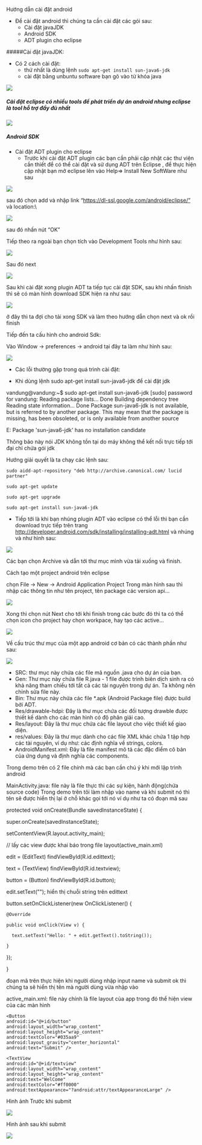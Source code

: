 Hướng dẫn cài đặt android


 - Để cài đặt android thì chúng ta cần cài đặt các gói sau:
   + Cài đặt javaJDK
   + Android SDK
   + ADT plugin cho eclipse


#####Cài đặt javaJDK:


  + Có 2 cách cài đặt: 
     - thứ nhất là dùng lệnh `sudo apt-get install sun-java6-jdk `
     - cài đặt bằng unbuntu software bạn gõ vào từ khóa java


![](https://cloud.githubusercontent.com/assets/4001514/4401690/6f71eab0-4490-11e4-9a5a-d3cb1047edec.png)











##### Cài đặt eclipse có nhiều tools để phát triển dự án android nhưng eclipse là tool hỗ trợ đầy đủ nhất


![](https://cloud.githubusercontent.com/assets/4001514/4401691/6f9d1b7c-4490-11e4-94a1-d1d4f9b27eef.png)





##### Android SDK 
+ Cài đặt ADT plugin cho eclipse
   - Trước khi cài đặt ADT plugin các bạn cần phải cập nhật các thư viện cần thiết để có thể cài đặt và sử dụng ADT trên Eclipse , để thực hiện cập nhật bạn mở eclipse lên vào Help=> Install New SoftWare như sau 


![](https://cloud.githubusercontent.com/assets/4001514/4401687/6f3808e0-4490-11e4-938c-0f447bd7edb9.png)


sau đó chọn add và nhập link “https://dl-ssl.google.com/android/eclipse/” và location:\


![](https://cloud.githubusercontent.com/assets/4001514/4401689/6f712d78-4490-11e4-9b8d-687b8e4c5354.png)


sau đó nhấn nút “OK”


Tiếp theo ra ngoài bạn chọn tích vào Development Tools như hình sau:


![](https://cloud.githubusercontent.com/assets/4001514/4401706/74d3a6ba-4490-11e4-9a32-1b7bb8462778.png)


Sau đó next


![](https://cloud.githubusercontent.com/assets/4001514/4401702/7019e97c-4490-11e4-8160-e0318cd26764.png)


Sau khi cài đặt xong plugin ADT ta tiếp tục cài đặt SDK, sau khi nhấn finish thì sẽ có màn hình download SDK hiện ra như sau:


![](https://cloud.githubusercontent.com/assets/4001514/4401705/706f0f6a-4490-11e4-867a-37c62bb01521.png)


ở đây thì ta đợi cho tải xong SDK và làm theo hướng dẫn chọn next và ok rồi finish


Tiếp đến ta cấu hình cho android Sdk:


Vào Window → preferences → android tại đây ta làm như hình sau:


![](https://cloud.githubusercontent.com/assets/4001514/4401700/700244d4-4490-11e4-9a5b-6227c3311b70.png)












* Các lỗi thường gặp trong quá trình cài đặt:


- Khi dùng lệnh  sudo apt-get install sun-java6-jdk để cài đặt jdk 


vandung@vandung:~$ sudo apt-get install sun-java6-jdk 
[sudo] password for vandung: 
Reading package lists... Done 
Building dependency tree       
Reading state information... Done 
Package sun-java6-jdk is not available, but is referred to by another package. 
This may mean that the package is missing, has been obsoleted, or 
is only available from another source 

E: Package 'sun-java6-jdk' has no installation candidate


Thông báo này nói JDK không tồn tại do máy không thể kết nối trực tiếp tới đại chỉ chứa gói jdk


Hướng giải quyết là ta chạy các lệnh sau: 


`sudo aidd-apt-repository "deb http://archive.canonical.com/ lucid partner"`


`sudo apt-get update`


`sudo apt-get upgrade`


`sudo apt-get install sun-java6-jdk`


+ Tiếp tới là khi bạn nhúng plugin ADT vào eclipse có thể lỗi thì bạn cần download trực tiếp trên trang http://developer.android.com/sdk/installing/installing-adt.html
và nhúng và như hình sau:


![](https://cloud.githubusercontent.com/assets/4001514/4401701/70114772-4490-11e4-9933-cfb31670c76c.png)












Các bạn chọn Archive và dẫn tới thư mục mình vừa tải xuống và finish.

Cách tạo một project android trên eclipse


chọn File → New → Android Application Project
Trong màn hình sau thì nhập các thông tin như tên project, tên package các version api...


![](https://cloud.githubusercontent.com/assets/4001514/4452841/1b57fdf8-484f-11e4-938d-cdb13b0beadd.png)













Xong thì chọn nút Next cho tới khi finish trong các bước đó thì ta có thể chọn icon cho project hay chọn workpace, hay tạo các active...


![](https://cloud.githubusercontent.com/assets/4001514/4401696/6fd2321c-4490-11e4-9f3d-97692e5c7792.png)










Về cấu trúc thư mục của một app android cơ bản có các thành phần như sau:


![](https://cloud.githubusercontent.com/assets/4001514/4401695/6fba9b7a-4490-11e4-90db-154783aa367b.png)


 + SRC: thư mục này chứa các file mã nguồn .java cho dự án của bạn.
+ Gen: Thư mục này chứa file R.java - 1 file được trình biên dịch sinh ra có khả năng tham chiếu tới tất cả các tài nguyên trong dự án. Ta không nên chỉnh sửa file này.
+ Bin: Thư mục này chứa các file *.apk (Android Package file) được build bởi ADT.
+ Res/drawable-hdpi: Đây là thư mục chứa các đối tượng drawble được thiết kế dành cho các màn hình có độ phân giải cao.
+ Res/layout: Đây là thư mục chứa các file layout cho việc thiết kế giao diện.
+ res/values: Đây là thư mục dành cho các file XML khác chứa 1 tập hợp các tài nguyên, ví dụ như: các định nghĩa về strings, colors.
+ AndroidManifest.xml: Đây là file manifest mô tả các đặc điểm cô bản của ứng dụng và định nghĩa các components.

Trong demo trên có 2 file chính mà các bạn cần chú ý khi mới lập trình android


MainActivity.java: file này là file thực thi các sự kiện, hành động(chứa source code)
Trong demo trên tôi làm nhập vào name và khi submit nó thì tên sẽ được hiển thị lại ở chỗ khác gọi tới nó
ví dụ như ta có đoạn mã sau

protected void onCreate(Bundle savedInstanceState) {

  super.onCreate(savedInstanceState);

  setContentView(R.layout.activity_main);

  // lấy các view được khai báo trong file layout(active_main.xml)

  edit = (EditText) findViewById(R.id.edittext);

  text = (TextView) findViewById(R.id.textview);

  button = (Button) findViewById(R.id.button);

  edit.setText(""); hiển thị chuỗi string trên edittext

  button.setOnClickListener(new OnClickListener() {

	@Override

	public void onClick(View v) {

	  text.setText("Hello: " + edit.getText().toString());

	}

});

}


đoạn mã trên thực hiện khi người dùng nhập input name và submit ok thì chúng ta sẽ hiển thị tên mà người dùng vừa nhập vào


active_main.xml: file này chính là file layout của app trong đó thể hiện view của các màn hình


<EditText
	android:id="@+id/edittext"
	android:layout_width="fill_parent"
	android:textColor="#035aa9"
	android:hint="Name"
	android:layout_height="wrap_content" />

	<Button
	android:id="@+id/button"
	android:layout_width="wrap_content"
	android:layout_height="wrap_content"
	android:textColor="#035aa9"
	android:layout_gravity="center_horizontal"
	android:text="Submit" />

	<TextView
	android:id="@+id/textview"
	android:layout_width="wrap_content"
	android:layout_height="wrap_content"
	android:text="WelCome"
	android:textColor="#ff0000"
	android:textAppearance="?android:attr/textAppearanceLarge" />

Hình ảnh Trước khi submit


![](https://cloud.githubusercontent.com/assets/4001514/4438144/783b1530-47a7-11e4-9ea9-fcc47219bb2b.png)


Hình ảnh sau khi submit


![](https://cloud.githubusercontent.com/assets/4001514/4438145/789825ae-47a7-11e4-8418-75eec930c263.png)


















